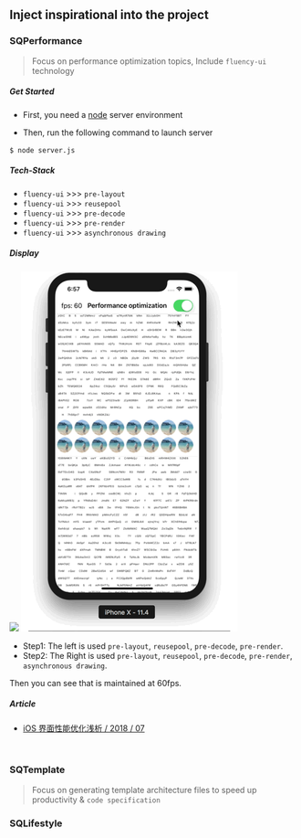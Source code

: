 ## Inject inspirational into the project

### SQPerformance
> Focus on performance optimization topics, Include `fluency-ui` technology

##### Get Started

- First, you need a [node](https://nodejs.org/en/) server environment

- Then, run the following command to launch server

```
$ node server.js
```

##### Tech-Stack
- `fluency-ui` >>> `pre-layout`
- `fluency-ui` >>> `reusepool`
- `fluency-ui` >>> `pre-decode`
- `fluency-ui` >>> `pre-render`
- `fluency-ui` >>> `asynchronous drawing`

##### Display

<img src="./SQPerformance/contents/step1.gif">
<img src="./SQPerformance/contents/step2.gif">


- Step1: The left is used `pre-layout`, `reusepool`, `pre-decode`, `pre-render`.
- Step2: The Right is used `pre-layout`, `reusepool`, `pre-decode`, `pre-render`, `asynchronous drawing`.

Then you can see that is maintained at 60fps.


##### Article
- [iOS 界面性能优化浅析 / 2018 / 07](https://coderzsq.github.io/2018/07/iOS-%E7%95%8C%E9%9D%A2%E6%80%A7%E8%83%BD%E4%BC%98%E5%8C%96%E6%B5%85%E6%9E%90/)

<br/>

### SQTemplate

> Focus on generating template architecture files to speed up productivity & `code specification`




### SQLifestyle